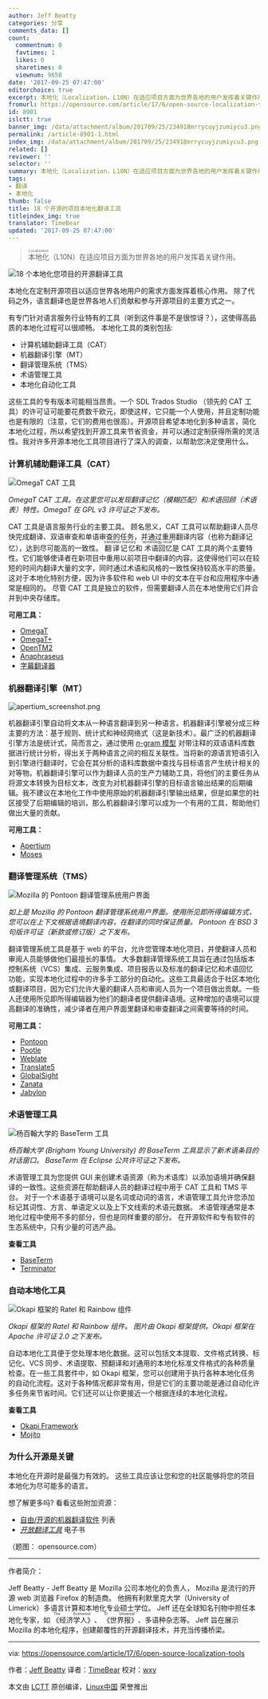 ```yaml
---
author: Jeff Beatty
categories: 分享
comments_data: []
count:
  commentnum: 0
  favtimes: 1
  likes: 0
  sharetimes: 0
  viewnum: 9658
date: '2017-09-25 07:47:00'
editorchoice: true
excerpt: 本地化（Localization，L10N）在适应项目方面为世界各地的用户发挥着关键作用。
fromurl: https://opensource.com/article/17/6/open-source-localization-tools
id: 8901
islctt: true
banner_img: /data/attachment/album/201709/25/234918mrrycuyjzumiycu3.png
permalink: /article-8901-1.html
index_img: /data/attachment/album/201709/25/234918mrrycuyjzumiycu3.png.thumb.jpg
related: []
reviewer: ''
selector: ''
summary: 本地化（Localization，L10N）在适应项目方面为世界各地的用户发挥着关键作用。
tags:
- 翻译
- 本地化
thumb: false
title: 18 个开源的项目本地化翻译工具
titleindex_img: true
translator: TimeBear
updated: '2017-09-25 07:47:00'
---
```



> 
> <ruby> 本地化 <rt>  Localization </rt></ruby>（L10N）在适应项目方面为世界各地的用户发挥着关键作用。
> 
> 
> 


![18 个本地化您项目的开源翻译工具](/data/attachment/album/201709/25/234918mrrycuyjzumiycu3.png "18 open source translation tools to localize your project")


本地化在定制开源项目以适应世界各地用户的需求方面发挥着核心作用。 除了代码之外，语言翻译也是世界各地人们贡献和参与开源项目的主要方式之一。


有专门针对语言服务行业特有的工具（听到这件事是不是很惊讶？），这使得高品质的本地化过程可以很顺畅。 本地化工具的类别包括:


* 计算机辅助翻译工具（CAT）
* 机器翻译引擎（MT）
* 翻译管理系统（TMS）
* 术语管理工具
* 本地化自动化工具


这些工具的专有版本可能相当昂贵。一个 SDL Trados Studio （领先的 CAT 工具）的许可证可能要花费数千欧元，即使这样，它只能一个人使用，并且定制功能也是有限的（注意，它们的费用也很高）。开源项目希望本地化到多种语言，简化本地化过程，所以希望找到开源工具来节省资金，并可以通过定制获得所需的灵活性。我对许多开源本地化工具项目进行了深入的调查，以帮助您决定使用什么。


### 计算机辅助翻译工具（CAT）


![OmegaT CAT 工具](/data/attachment/album/201709/25/234927qd0cmj2bddd4peqq.png "OmegaT CAT tool")


*OmegaT CAT 工具。在这里您可以发现翻译记忆（模糊匹配）和术语回顾（术语表）特性。OmegaT 在 GPL v3 许可证之下发布。*


CAT 工具是语言服务行业的主要工具。 顾名思义，CAT 工具可以帮助翻译人员尽快完成翻译、双语审查和单语审查的任务，并通过重用翻译内容（也称为翻译记忆），达到尽可能高的一致性。 <ruby> 翻译记忆 <rt>  translation memory </rt></ruby>和<ruby> 术语回忆 <rt>  terminology recall </rt></ruby>是 CAT 工具的两个主要特性。它们能够使译者在新项目中重用以前项目中翻译的内容。这使得他们可以在较短的时间内翻译大量的文字，同时通过术语和风格的一致性保持较高水平的质量。这对于本地化特别方便，因为许多软件和 web UI 中的文本在平台和应用程序中通常是相同的。 尽管 CAT 工具是独立的软件，但需要翻译人员在本地使用它们并合并到中央存储库。


**可用工具：**


* [OmegaT](http://www.omegat.org/)
* [OmegaT+](http://omegatplus.sourceforge.net/)
* [OpenTM2](http://opentm2.org/)
* [Anaphraseus](http://anaphraseus.sourceforge.net/)
* [字幕翻译器](http://www.mironto.sk/)


### 机器翻译引擎（MT）


![apertium_screenshot.png](/data/attachment/album/201709/25/234937y4m3xjleff3c1c1b.png)


机器翻译引擎自动将文本从一种语言翻译到另一种语言。机器翻译引擎被分成三种主要的方法：基于规则、统计式和神经网络式（这是新技术）。最广泛的机器翻译引擎方法是统计式，简而言之，通过使用 [*n*-gram 模型](https://en.wikipedia.org/wiki/N-gram#n-gram_models) 对带注释的双语语料库数据进行统计分析，得出关于两种语言之间的相互关联性。当将新的源语言短语引入到引擎进行翻译时，它会在其分析的语料库数据中查找与目标语言产生统计相关的对等物。机器翻译引擎可以作为翻译人员的生产力辅助工具，将他们的主要任务从将源文本转换为目标文本，改变为对机器翻译引擎的目标语言输出结果的后期编辑。我不建议在本地化工作中使用原始的机器翻译引擎输出结果，但是如果您的社区接受了后期编辑的培训，那么机器翻译引擎可以成为一个有用的工具，帮助他们做出大量的贡献。


**可用工具：**


* [Apertium](http://www.apertium.org/)
* [Moses](http://www.statmt.org/moses/)


### 翻译管理系统（TMS）


![Mozilla 的 Pontoon 翻译管理系统用户界面](/data/attachment/album/201709/25/234944q2t7vxmpec406410.png "Mozilla's Pontoon translation management system user interface")


*如上是 Mozilla 的 Pontoon 翻译管理系统用户界面。使用所见即所得编辑方式，您可以在上下文根据语境翻译内容，在翻译的同时保证质量。 Pontoon 在 BSD 3 句版许可证（新款或修订版）之下发布。*


翻译管理系统工具是基于 web 的平台，允许您管理本地化项目，并使翻译人员和审阅人员能够做他们最擅长的事情。 大多数翻译管理系统工具旨在通过包括版本控制系统（VCS）集成、云服务集成、项目报告以及标准的翻译记忆和术语回忆功能，实现本地化过程中的许多手工部分的自动化。这些工具最适合于社区本地化或翻译项目，因为它们允许大量的翻译人员和审阅人员为一个项目做出贡献。一些人还使用所见即所得编辑器为他们的翻译者提供翻译语境。这种增加的语境可以提高翻译的准确性，减少译者在用户界面里翻译和审查翻译之间需要等待的时间。


**可用工具：**


* [Pontoon](http://pontoon.mozilla.org/)
* [Pootle](http://pootle.translatehouse.org/)
* [Weblate](https://weblate.org/)
* [Translate5](http://translate5.net/)
* [GlobalSight](http://www.globalsight.com/)
* [Zanata](http://zanata.org/)
* [Jabylon](http://jabylon.org/)


### 术语管理工具


![杨百翰大学的 BaseTerm 工具](/data/attachment/album/201709/25/234948a554uwiv55ohuuek.png "Brigham Young University's BaseTerm tool")


*杨百翰大学 (Brigham Young University) 的 BaseTerm 工具显示了新术语条目的对话窗口。 BaseTerm 在 Eclipse 公共许可证之下发布。*


术语管理工具为您提供 GUI 来创建术语资源（称为术语库）以添加语境并确保翻译的一致性。这些资源在帮助翻译人员的翻译过程中用于 CAT 工具和 TMS 平台。 对于一个术语基于语境可以是名词或动词的语言，术语管理工具允许您添加标记其词性、方言、单语定义以及上下文线索的术语元数据。 术语管理通常是本地化过程中使用不多的部分，但也是同样重要的部分。 在开源软件和专有软件的生态系统中，只有少量的可选产品。


**查看工具**


* [BaseTerm](http://certsoftadmin.byu.edu/baseterm/termbase/search_all)
* [Terminator](https://github.com/translate/terminator)


### 自动本地化工具


![Okapi 框架的 Ratel 和 Rainbow 组件](/data/attachment/album/201709/25/234950m9orpp8qv91j7znx.jpg "Ratel and Rainbow components of the Okapi Framework")


*Okapi 框架的 Ratel 和 Rainbow 组件。 图片由 Okapi 框架提供。Okapi 框架在 Apache 许可证 2.0 之下发布。*


自动本地化工具便于您处理本地化数据。这可以包括文本提取、文件格式转换、标记化、VCS 同步、术语提取、预翻译和对通用的本地化标准文件格式的各种质量检查。在一些工具套件中，如 Okapi 框架，您可以创建用于执行各种本地化任务的自动化流程。这对于各种情况都非常有用，但是它们的主要功能是通过自动化许多任务来节省时间。它们还可以让你更接近一个根据连续的本地化流程。


**查看工具**


* [Okapi Framework](http://okapiframework.org/)
* [Mojito](http://www.mojito.global/)


### 为什么开源是关键


本地化在开源时是最强力有效的。 这些工具应该让您和您的社区能够将您的项目本地化为尽可能多的语言。


想了解更多吗? 看看这些附加资源：


* [自由/开源的机器翻译软件](http://fosmt.org/) 列表
* *[开放翻译工具](https://booki.flossmanuals.net/open-translation-tools/index)* 电子书


（题图： opensource.com）




---


作者简介：


Jeff Beatty - Jeff Beatty 是 Mozilla 公司本地化的负责人， Mozilla 是流行的开源 web 浏览器 Firefox 的制造商。 他拥有利默里克大学（University of Limerick）多语言计算和本地化专业硕士学位。 Jeff 还在全球知名刊物中担任本地化专家，如<ruby> 《经济学人》 <rp>  （ </rp> <rt>  The Economist </rt> <rp>  ） </rp></ruby>、<ruby> 《世界报》 <rp>  （ </rp> <rt>  El Universal </rt> <rp>  ） </rp></ruby>、多语种杂志等。 Jeff 旨在展示 Mozilla 的本地化程序，创建颠覆性的开源翻译技术，并充当传播桥梁。




---


via: <https://opensource.com/article/17/6/open-source-localization-tools>


作者：[Jeff Beatty](https://opensource.com/users/guerojeff) 译者：[TimeBear](https://github.com/TimeBear) 校对：[wxy](https://github.com/wxy)


本文由 [LCTT](https://github.com/LCTT/TranslateProject) 原创编译，[Linux中国](https://linux.cn/) 荣誉推出